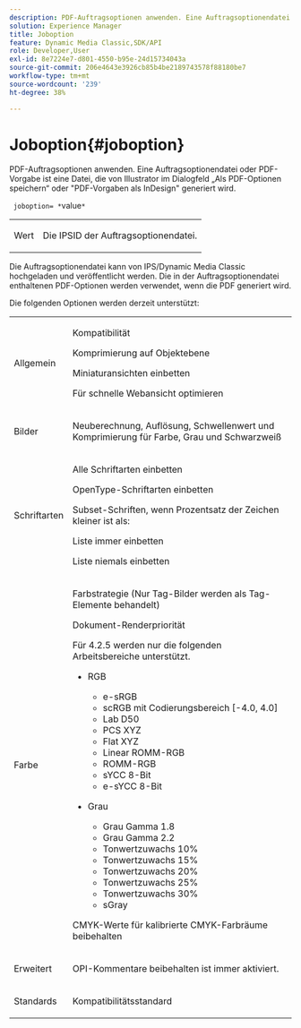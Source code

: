 ```yaml
---
description: PDF-Auftragsoptionen anwenden. Eine Auftragsoptionendatei oder PDF-Vorgabe ist eine Datei, die von Illustrator im Dialogfeld „Als PDF-Optionen speichern“ oder "PDF-Vorgaben als InDesign" generiert wird.
solution: Experience Manager
title: Joboption
feature: Dynamic Media Classic,SDK/API
role: Developer,User
exl-id: 8e7224e7-d801-4550-b95e-24d15734043a
source-git-commit: 206e4643e3926cb85b4be2189743578f88180be7
workflow-type: tm+mt
source-wordcount: '239'
ht-degree: 38%

---
```


# Joboption{#joboption}

PDF-Auftragsoptionen anwenden. Eine Auftragsoptionendatei oder PDF-Vorgabe ist eine Datei, die von Illustrator im Dialogfeld „Als PDF-Optionen speichern“ oder &quot;PDF-Vorgaben als InDesign&quot; generiert wird.

` joboption= *`value`*`

<table id="simpletable_BA7B58BE0B0740298D45DDEBE7832D93"> 
 <tr class="strow"> 
  <td class="stentry"> <p><span class="codeph"> <span class="varname"> Wert</span></span> </p> </td> 
  <td class="stentry"> <p>Die IPSID der Auftragsoptionendatei. </p></td> 
 </tr> 
</table>

Die Auftragsoptionendatei kann von IPS/Dynamic Media Classic hochgeladen und veröffentlicht werden. Die in der Auftragsoptionendatei enthaltenen PDF-Optionen werden verwendet, wenn die PDF generiert wird.

Die folgenden Optionen werden derzeit unterstützt:

<table id="simpletable_7E0AE8A06AE54A02AF0107FBEDF73D61"> 
 <tr class="strow"> 
  <td class="stentry"> <p>Allgemein </p></td> 
  <td class="stentry"> <p> Kompatibilität </p> <p> Komprimierung auf Objektebene </p> <p> Miniaturansichten einbetten </p> <p> Für schnelle Webansicht optimieren </p> </td> 
 </tr> 
 <tr class="strow"> 
  <td class="stentry"> <p>Bilder </p></td> 
  <td class="stentry"> <p> Neuberechnung, Auflösung, Schwellenwert und Komprimierung für Farbe, Grau und Schwarzweiß </p> </td> 
 </tr> 
 <tr class="strow"> 
  <td class="stentry"> <p>Schriftarten </p></td> 
  <td class="stentry"> <p> Alle Schriftarten einbetten </p> <p> OpenType-Schriftarten einbetten </p> <p> Subset-Schriften, wenn Prozentsatz der Zeichen kleiner ist als: </p> <p> Liste immer einbetten </p> <p> Liste niemals einbetten </p> </td> 
 </tr> 
 <tr class="strow"> 
  <td class="stentry"> <p>Farbe </p></td> 
  <td class="stentry"> <p> Farbstrategie (Nur Tag-Bilder werden als Tag-Elemente behandelt) </p> <p> Dokument-Renderpriorität </p> <p> Für 4.2.5 werden nur die folgenden Arbeitsbereiche unterstützt. </p> <p> 
    <ul id="ul_3F3EFDFB6A3340978AE31DEDF0FDA2C8"> 
     <li id="li_17A9FA99D6CA4C5182E383A85F0E3C90"> RGB <p> 
       <ul id="ul_1DD0C264DA1248319E751ADD18140C6D"> 
        <li id="li_B91B4D0C1D80442EB8690933AFA1F093"> e-sRGB </li> 
        <li id="li_D7F8C500DF5E4CBC8FFA4FEFB8E4E036"> scRGB mit Codierungsbereich [-4.0, 4.0] </li> 
        <li id="li_942CD69732984E16A71C2F75EC5B5245"> Lab D50 </li> 
        <li id="li_7063B9E98D1E4946AC8F0EF7BC988806"> PCS XYZ </li> 
        <li id="li_5809447576B147B68630C4B7EC2E7870"> Flat XYZ </li> 
        <li id="li_3B5DA42A04124A6BAA12343AFC19F620">Linear ROMM-RGB </li> 
        <li id="li_DEC3028FA9C34176B761D12B7179B44F">ROMM-RGB </li> 
        <li id="li_3E7E7C4A680C4E3EADE0A26048ECF1F4"> sYCC 8-Bit </li> 
        <li id="li_16A615C9A74D443AB3C63B3FE3AB5443"> e-sYCC 8-Bit </li> 
       </ul> </p> </li> 
     <li id="li_AFA6D4D8C0624AA495E2EB2F0F0C7F7B">Grau <p> 
       <ul id="ul_945389DD426F44C09EB9C7F23933CB77"> 
        <li id="li_DB0AE3DFFC184480BB91666FF1BB4776">Grau Gamma 1.8 </li> 
        <li id="li_755C556ED94740D1BD30EBE67018E074">Grau Gamma 2.2 </li> 
        <li id="li_67437440AFB54B7686333A55233AA87F">Tonwertzuwachs 10% </li> 
        <li id="li_0D6CA6004EC84048B5F2198406F4F343">Tonwertzuwachs 15% </li> 
        <li id="li_1AFD11C23AB147978559D8F00BFB3142">Tonwertzuwachs 20% </li> 
        <li id="li_6CD5ACEF6B0B49E8BACA8264FE0E9C44"> Tonwertzuwachs 25% </li> 
        <li id="li_AB5F1FA7111041BD82353E02A284A546">Tonwertzuwachs 30% </li> 
        <li id="li_7433278AE8054AD28BD38A0A6E4EF7EF"> sGray </li> 
       </ul> </p> </li> 
    </ul> </p> <p> CMYK-Werte für kalibrierte CMYK-Farbräume beibehalten </p> </td> 
 </tr> 
 <tr class="strow"> 
  <td class="stentry"> <p>Erweitert </p></td> 
  <td class="stentry"> <p>OPI-Kommentare beibehalten ist immer aktiviert. </p></td> 
 </tr> 
 <tr class="strow"> 
  <td class="stentry"> <p>Standards </p></td> 
  <td class="stentry"> <p>Kompatibilitätsstandard </p></td> 
 </tr> 
</table>
